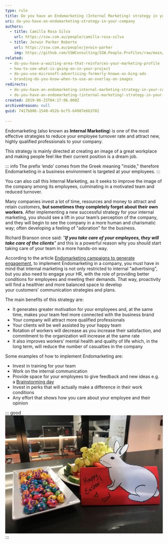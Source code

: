 ```yaml
---
type: rule
title: Do you have an Endomarketing (Internal Marketing) strategy in your company?
uri: do-you-have-an-endomarketing-strategy-in-your-company
authors:
  - title: Camilla Rosa Silva
    url: https://ssw.com.au/people/camilla-rosa-silva
  - title: Jerwin Parker Roberto
    url: https://ssw.com.au/people/jerwin-parker
    img: https://github.com/SSWConsulting/SSW.People.Profiles/raw/main/Jerwin-Parker/Images/Jerwin-Parker-Profile.jpg
related:
  - do-you-have-a-waiting-area-that-reinforces-your-marketing-profile
  - how-to-see-what-is-going-on-in-your-project
  - do-you-use-microsoft-advertising-formerly-known-as-bing-ads
  - branding-do-you-know-when-to-use-an-overlay-on-images
redirects:
  - do-you-have-an-endomarketing-internal-marketing-strategy-in-your-company
  - do-you-have-an-endomarketing-(internal-marketing)-strategy-in-your-company
created: 2019-06-25T04:17:06.000Z
archivedreason: null
guid: 7417b806-1540-452b-bcf5-64987e6b3702

---
```


Endomarketing (also known as **Internal Marketing**) is one of the most effective strategies to reduce your employee turnover rate and attract new, highly qualified professionals to your company. 

This strategy is mainly directed at creating an image of a great workplace and making people feel like their current position is a dream job. 

::: info
The prefix ‘endo’ comes from the Greek meaning "inside," therefore Endomarketing in a business environment is targeted at your employees. 
:::

You can also call this Internal Marketing, as it seeks to improve the image of the company among its employees, culminating in a motivated team and reduced turnover.

<!--endintro-->

Many companies invest a lot of time, resources and money to attract and retain customers, **but sometimes they completely forget about their own workers**. After implementing a new successful strategy for your internal marketing, you should see a lift in your team’s perception of the company, and they will begin to see the company in a more human and charismatic way; often developing a feeling of "adoration" for the business.

Richard Branson once said: *"**If you take care of your employees, they will take care of the clients**"* and this is a powerful reason why you should start taking care of your team in a more hands-on way. 

According to the article [Endomarketing campaigns to generate engagement](https://race.agency/public-relations-brazil/endomarketing-campaigns/), to implement Endomarketing in a company, you must have in mind that internal marketing is not only restricted to internal "advertising", but you also need to engage your HR, with the role of providing better conditions for employees and meeting their demands. That way, proactivity will find a healthier and more balanced space to develop your customers' communication strategies and plans.

The main benefits of this strategy are:

* It generates greater motivation for your employees and, at the same time, makes your team feel more connected with the business brand
* Your company will attract more qualified professionals
* Your clients will be well assisted by your happy team
* Rotation of workers will decrease as you increase their satisfaction, and commitment to the organization will increase at the same rate
* It also improves workers’ mental health and quality of life which, in the long term, will reduce the number of casualties in the company

Some examples of how to implement Endomarketing are:

* Invest in training for your team
* Work on the internal communication
* Provide space for your employees to give feedback and new ideas e.g. a [Brainstorming day](https://www.ssw.com.au/rules/use-the-brains-of-your-company)
* Invest in perks that will actually make a difference in their work conditions
* Any effort that shows how you care about your employee and their opinion   

::: good
![Figure: Good example – Celebrate special dates with your team!](bunny.jpg)
:::
